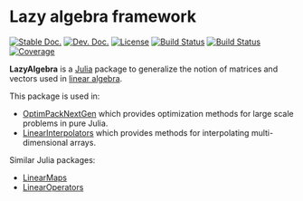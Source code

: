 # Lazy algebra framework

[![Stable Doc.][doc-stable-img]][doc-stable-url]
[![Dev. Doc.][doc-dev-img]][doc-dev-url]
[![License][license-img]][license-url]
[![Build Status][github-ci-img]][github-ci-url]
[![Build Status][appveyor-img]][appveyor-url]
[![Coverage][codecov-img]][codecov-url]

**LazyAlgebra** is a [Julia](http://julialang.org/) package to generalize the
notion of matrices and vectors used in
[linear algebra](https://en.wikipedia.org/wiki/Linear_algebra).

This package is used in:
- [OptimPackNextGen](https://github.com/emmt/OptimPackNextGen.jl) which
  provides optimization methods for large scale problems in pure Julia.
- [LinearInterpolators](https://github.com/emmt/LinearInterpolators.jl) which
  provides methods for interpolating multi-dimensional arrays.

Similar Julia packages:
- [LinearMaps](https://github.com/Jutho/LinearMaps.jl)
- [LinearOperators](https://github.com/JuliaSmoothOptimizers/LinearOperators.jl)


[doc-stable-img]: https://img.shields.io/badge/docs-stable-blue.svg
[doc-stable-url]: https://emmt.github.io/LazyAlgebra.jl/stable

[doc-dev-img]: https://img.shields.io/badge/docs-dev-blue.svg
[doc-dev-url]: https://emmt.github.io/LazyAlgebra.jl/dev

[license-url]: ./LICENSE.md
[license-img]: http://img.shields.io/badge/license-MIT-brightgreen.svg?style=flat

[github-ci-img]: https://github.com/emmt/LazyAlgebra.jl/actions/workflows/CI.yml/badge.svg?branch=master
[github-ci-url]: https://github.com/emmt/LazyAlgebra.jl/actions/workflows/CI.yml?query=branch%3Amaster

[appveyor-img]: https://ci.appveyor.com/api/projects/status/github/emmt/LazyAlgebra.jl?branch=master
[appveyor-url]: https://ci.appveyor.com/project/emmt/LazyAlgebra-jl/branch/master

[codecov-img]: http://codecov.io/github/emmt/LazyAlgebra.jl/coverage.svg?branch=master
[codecov-url]: http://codecov.io/github/emmt/LazyAlgebra.jl?branch=master
